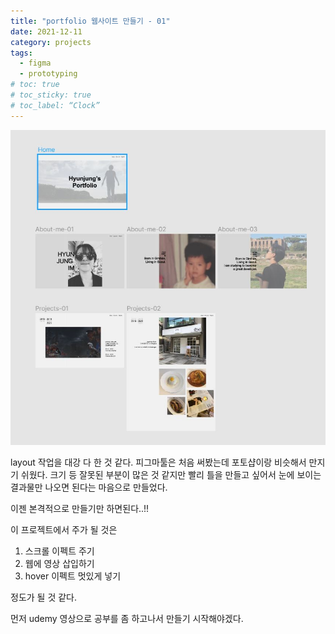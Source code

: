 ```yaml
---
title: "portfolio 웹사이트 만들기 - 01"
date: 2021-12-11
category: projects
tags:
  - figma
  - prototyping
# toc: true
# toc_sticky: true
# toc_label: “Clock”
---
```



<a href="/assets/post_img/211211_prototyping.JPG"><img src="/assets/post_img/211211_prototyping.JPG"></a>

layout 작업을 대강 다 한 것 같다. 
피그마툴은 처음 써봤는데 포토샵이랑 비슷해서 만지기 쉬웠다. 크기 등 잘못된 부분이 많은 것 같지만 빨리 틀을 만들고 싶어서 눈에 보이는 결과물만 나오면 된다는 마음으로 만들었다. 

이젠 본격적으로 만들기만 하면된다..!! 

이 프로젝트에서 주가 될 것은 
1. 스크롤 이펙트 주기
2. 웹에 영상 삽입하기
3. hover 이펙트 멋있게 넣기 

정도가 될 것 같다. 

먼저 udemy 영상으로 공부를 좀 하고나서 만들기 시작해야겠다. 
